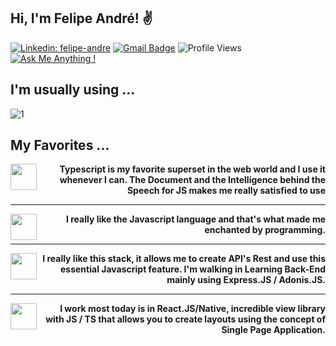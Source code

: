<h2>Hi, I'm Felipe André! &#9996</h2>

[![Linkedin: felipe-andre](https://img.shields.io/badge/-Linkedin-blue?style=flat&logo=Linkedin&logoColor=white&link=https://www.linkedin.com/in/devfandre/)](https://www.linkedin.com/in/devfandre/)
[![Gmail Badge](https://img.shields.io/badge/-profissionalf.andre@gmail.com-c14438?style=flat-square&logo=Gmail&logoColor=white&link=mailto:profissionalf.andre@gmail.com)](mailto:profissionalf.andre@gmail.com)
![Profile Views](http://img.shields.io/badge/Profile%20Views-196-blue)
[![Ask Me Anything !](https://img.shields.io/badge/Ask%20me-anything-1abc9c.svg)](https://gitHub.com/flubyGit)



## I'm usually using ...

![1](https://github-readme-stats.vercel.app/api/top-langs/?username=flubyGit&theme=vision-friendly-dark)

## My Favorites ...
<p>
 
<img align='left' src="https://cdn.icon-icons.com/icons2/2415/PNG/48/typescript_plain_logo_icon_146316.png" width="42px"> <strong><p style="text-align:right">&nbsp;Typescript is my favorite superset in the web world and I use it whenever I can. The Document and the Intelligence behind the Speech for JS makes me really satisfied to use</p></strong>
<hr>
<img align='left' src="https://icon-icons.com/icons2/2108/PNG/48/javascript_icon_130900.png" width="42px"> <strong><p style="text-align:right">&nbsp;I really like the Javascript language and that's what made me enchanted by programming.</p></strong>
  
</p>
<hr>
<img align='left' src="https://icon-icons.com/icons2/2107/PNG/72/file_type_node_icon_130301.png" width="42px"><strong><p style="text-align:right">&nbsp;I really like this stack, it allows me to create API's Rest and use this essential Javascript feature. I'm walking in Learning Back-End mainly using Express.JS / Adonis.JS.</p></strong>

<hr>
<img align='left' src="https://icon-icons.com/icons2/2108/PNG/72/react_icon_130845.png" width="42px"><strong><p style="text-align:right">&nbsp;I work most today is in React.JS/Native, incredible view library with JS / TS that allows you to create layouts using the concept of Single Page Application.</p></strong>
 

<!--
**flubyGit/flubyGit** is a ✨ _special_ ✨ repository because its `README.md` (this file) appears on your GitHub profile.

Here are some ideas to get you started:

- 🔭 I’m currently working on ...
- 🌱 I’m currently learning ...
- 👯 I’m looking to collaborate on ...
- 🤔 I’m looking for help with ...
- 💬 Ask me about ...
- 📫 How to reach me: ...
- 😄 Pronouns: ...
- ⚡ Fun fact: ...
-->
